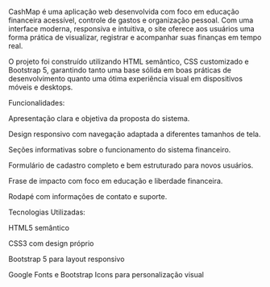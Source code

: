 CashMap é uma aplicação web desenvolvida com foco em educação financeira acessível, controle de gastos e organização pessoal. Com uma interface moderna, responsiva e intuitiva, o site oferece aos usuários uma forma prática de visualizar, registrar e acompanhar suas finanças em tempo real.

O projeto foi construído utilizando HTML semântico, CSS customizado e Bootstrap 5, garantindo tanto uma base sólida em boas práticas de desenvolvimento quanto uma ótima experiência visual em dispositivos móveis e desktops.

Funcionalidades:


Apresentação clara e objetiva da proposta do sistema.

Design responsivo com navegação adaptada a diferentes tamanhos de tela.

Seções informativas sobre o funcionamento do sistema financeiro.

Formulário de cadastro completo e bem estruturado para novos usuários.

Frase de impacto com foco em educação e liberdade financeira.

Rodapé com informações de contato e suporte.

Tecnologias Utilizadas:

HTML5 semântico

CSS3 com design próprio

Bootstrap 5 para layout responsivo

Google Fonts e Bootstrap Icons para personalização visual
